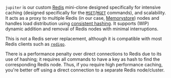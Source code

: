 `jupiter` is our custom [Redis](https://redis.io/) mini-clone designed specifically for intensive caching (designed specifically for the [`MSET`](https://redis.io/commands/mset/)/[`MGET`](https://redis.io/commands/mget/) commands), and scalability. It acts as a proxy to multiple Redis (in our case, [Memorystore](https://cloud.google.com/memorystore)) nodes and handles load distribution using [consistent hashing](https://en.wikipedia.org/wiki/Consistent_hashing). It supports (WIP) dynamic addition and removal of Redis nodes with minimal interruptions.

This is not a Redis server replacement, although it is compatible with most Redis clients such as [`redigo`](https://github.com/gomodule/redigo).

There is a performance penalty over direct connections to Redis due to its use of hashing; it requires all commands to have a key as hash to find the corresponding Redis node. Thus, if you require high performance caching, you're better off using a direct connection to a separate Redis node/cluster.
